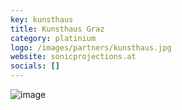 ```yaml
---
key: kunsthaus
title: Kunsthaus Graz
category: platinium
logo: /images/partners/kunsthaus.jpg
website: sonicprojections.at
socials: []
---
```

![image](/images/partners/kunsthaus_hydropower.png)
